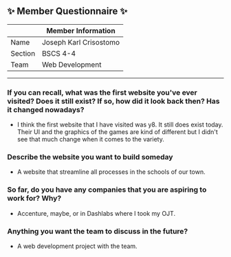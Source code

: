 ## :sparkles: Member Questionnaire :sparkles:

|                        | Member Information                                                          |
|------------------------|-----------------------------------------------------------------------------|
| Name                   | Joseph Karl Crisostomo                                                            |
| Section                | BSCS 4-4                                                                    |
| Team                   | Web Development                                                             |

-------

### If you can recall, what was the first website you've ever visited? Does it still exist? If so, how did it look back then? Has it changed nowadays?
- I think the first website that I have visited was y8. It still does exist today. Their UI and the graphics of the games are kind of different but I didn't see that much change when it comes to the variety.

### Describe the website you want to build someday
- A website that streamline all processes in the schools of our town. 

### So far, do you have any companies that you are aspiring to work for? Why?
- Accenture, maybe, or in Dashlabs where I took my OJT.

### Anything you want the team to discuss in the future?
- A web development project with the team.
